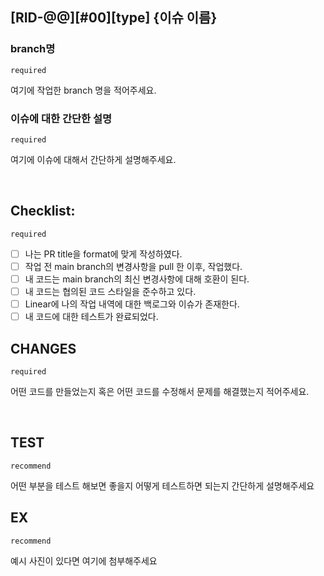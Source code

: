 ## [RID-@@][#00][type] {이슈 이름}

### branch명

`required`

여기에 작업한 branch 명을 적어주세요.

### 이슈에 대한 간단한 설명

`required`

여기에 이슈에 대해서 간단하게 설명해주세요.

<br>

## Checklist:

`required`

- [ ] 나는 PR title을 format에 맞게 작성하였다.
- [ ] 작업 전 main branch의 변경사항을 pull 한 이후, 작업했다.
- [ ] 내 코드는 main branch의 최신 변경사항에 대해 호환이 된다.
- [ ] 내 코드는 협의된 코드 스타일을 준수하고 있다.
- [ ] Linear에 나의 작업 내역에 대한 백로그와 이슈가 존재한다.
- [ ] 내 코드에 대한 테스트가 완료되었다.

## CHANGES

`required`

어떤 코드를 만들었는지 혹은 어떤 코드를 수정해서 문제를 해결했는지 적어주세요.

<br>

## TEST

`recommend`

어떤 부분을 테스트 해보면 좋을지 어떻게 테스트하면 되는지 간단하게 설명해주세요

## EX

`recommend`

예시 사진이 있다면 여기에 첨부해주세요
